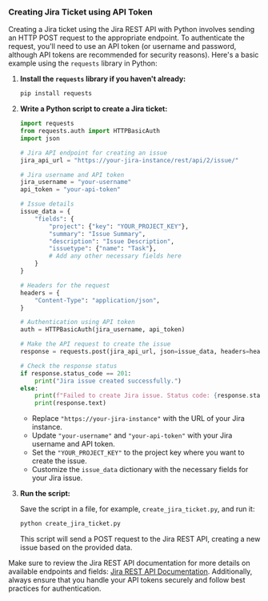 ### Creating Jira Ticket using API Token 
Creating a Jira ticket using the Jira REST API with Python involves sending an HTTP POST request to the appropriate endpoint. To authenticate the request, you'll need to use an API token (or username and password, although API tokens are recommended for security reasons). Here's a basic example using the `requests` library in Python:

1. **Install the `requests` library if you haven't already:**
   
    ```bash
    pip install requests
    ```

2. **Write a Python script to create a Jira ticket:**

    ```python
    import requests
    from requests.auth import HTTPBasicAuth
    import json

    # Jira API endpoint for creating an issue
    jira_api_url = "https://your-jira-instance/rest/api/2/issue/"

    # Jira username and API token
    jira_username = "your-username"
    api_token = "your-api-token"

    # Issue details
    issue_data = {
        "fields": {
            "project": {"key": "YOUR_PROJECT_KEY"},
            "summary": "Issue Summary",
            "description": "Issue Description",
            "issuetype": {"name": "Task"},
            # Add any other necessary fields here
        }
    }

    # Headers for the request
    headers = {
        "Content-Type": "application/json",
    }

    # Authentication using API token
    auth = HTTPBasicAuth(jira_username, api_token)

    # Make the API request to create the issue
    response = requests.post(jira_api_url, json=issue_data, headers=headers, auth=auth)

    # Check the response status
    if response.status_code == 201:
        print("Jira issue created successfully.")
    else:
        print(f"Failed to create Jira issue. Status code: {response.status_code}")
        print(response.text)
    ```

    - Replace `"https://your-jira-instance"` with the URL of your Jira instance.
    - Update `"your-username"` and `"your-api-token"` with your Jira username and API token.
    - Set the `"YOUR_PROJECT_KEY"` to the project key where you want to create the issue.
    - Customize the `issue_data` dictionary with the necessary fields for your Jira issue.

3. **Run the script:**

    Save the script in a file, for example, `create_jira_ticket.py`, and run it:

    ```bash
    python create_jira_ticket.py
    ```

    This script will send a POST request to the Jira REST API, creating a new issue based on the provided data.

Make sure to review the Jira REST API documentation for more details on available endpoints and fields: [Jira REST API Documentation](https://developer.atlassian.com/cloud/jira/platform/rest/v3/). Additionally, always ensure that you handle your API tokens securely and follow best practices for authentication.